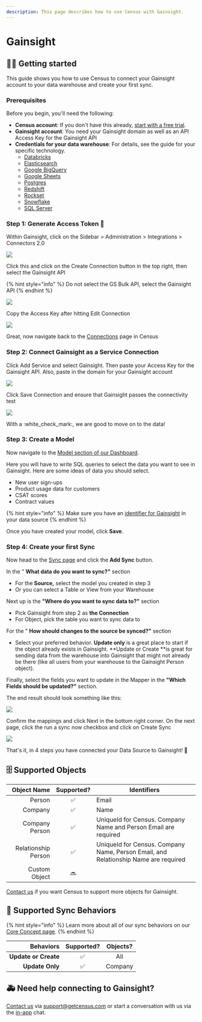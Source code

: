 ```yaml
---
description: This page describes how to use Census with Gainsight.
---
```


# Gainsight

## 🏃‍♀️ Getting started

This guide shows you how to use Census to connect your Gainsight account to your data warehouse and create your first sync.

### Prerequisites

Before you begin, you'll need the following:

* **Census account**: If you don't have this already, [start with a free trial](https://app.getcensus.com).
* **Gainsight account**: You need your Gainsight domain as well as an API Access Key for the Gainsight API
* **Credentials for your data warehouse**: For details, see the guide for your specific technology.
  * [Databricks](https://docs.getcensus.com/sources/databricks)
  * [Elasticsearch](../sources/elasticsearch.md)
  * [Google BigQuery](https://docs.getcensus.com/sources/google-bigquery)
  * [Google Sheets](https://docs.getcensus.com/sources/google-sheets)
  * [Postgres](https://docs.getcensus.com/sources/postgres)
  * [Redshift](https://docs.getcensus.com/sources/redshift)
  * [Rockset](https://docs.getcensus.com/sources/rockset)
  * [Snowflake](https://docs.getcensus.com/sources/snowflake)
  * [SQL Server](../sources/sql-server.md)

### Step 1: Generate Access Token :key:

Within Gainsight, click on the Sidebar > Administration > Integrations > Connectors 2.0

![](<../.gitbook/assets/Screen Shot 2021-11-19 at 8.27.40 PM.png>)

Click this and click on the Create Connection button in the top right, then select the Gainsight API

{% hint style="info" %}
Do not select the GS Bulk API, select the Gainsight API
{% endhint %}

![](<../.gitbook/assets/Screen Shot 2021-11-19 at 8.28.18 PM.png>)

Copy the Access Key after hitting Edit Connection

![](<../.gitbook/assets/Gainsight Credentials.png>)

Great, now navigate back to the [Connections](https://app.getcensus.com/connections) page in Census

### Step 2: Connect Gainsight as a Service Connection

Click Add Service and select Gainsight. Then paste your Access Key for the Gainsight API. Also, paste in the domain for your Gainsight account

![](<../.gitbook/assets/Gainsight Credentials Census.png>)

Click Save Connection and ensure that Gainsight passes the connectivity test

![](<../.gitbook/assets/Successful GS Test.png>)

With a :white\_check\_mark:, we are good to move on to the data!

### Step 3: Create a Model

Now navigate to the [Model section of our Dashboard](https://app.getcensus.com/models).​‌

Here you will have to write SQL queries to select the data you want to see in Gainsight. Here are some ideas of data you should select‌.

* New user sign-ups
* Product usage data for customers
* CSAT scores
* Contract values

{% hint style="info" %}
Make sure you have an [identifier for Gainsight](gainsight.md#supported-objects) in your data source
{% endhint %}

Once you have created your model, click **Save**.‌

### Step 4: Create your first Sync <a href="4-create-your-first-sync" id="4-create-your-first-sync"></a>

Now head to the [Sync page](https://app.getcensus.com/syncs) and click the **Add Sync** button‌.

In the " **What data do you want to sync?"** section‌

* For the **Source,** select the model you created in step 3
* Or you can select a Table or View from your Warehouse

Next up is the **"Where do you want to sync data to?"** section‌

* Pick Gainsight from step 2 as **the Connection**
* For Object, pick the table you want to sync data to

For the " **How should changes to the source be synced?"** section‌

* Select your preferred behavior. **Update only** is a great place to start if the object already exists in Gainsight. **Update or Create **is great for sending data from the warehouse into Gainsight that might not already be there (like all users from your warehouse to the Gainsight Person object).

Finally, select the fields you want to update in the Mapper in the **"Which Fields should be updated?"** section‌.

The end result should look something like this:

![](<../.gitbook/assets/Screen Shot 2021-11-19 at 8.59.30 PM.png>)

Confirm the mappings and click Next in the bottom right corner. On the next page, click the run a sync now checkbox and click on Create Sync

![](<../.gitbook/assets/Screen Shot 2021-11-19 at 9.02.14 PM.png>)

That's it, in 4 steps you have connected your Data Source to Gainsight! :tada:

## 🗄 Supported Objects

|     **Object Name** | **Supported?** | **Identifiers**                                                                     |
| ------------------: | :------------: | ----------------------------------------------------------------------------------- |
|              Person |        ✅       | Email                                                                               |
|             Company |        ✅       | Name                                                                                |
|      Company Person |        ✅       | UniqueId for Census. Company Name and Person Email are required                     |
| Relationship Person |        ✅       | UniqueId for Census. Company Name, Person Email, and Relationship Name are required |
|       Custom Object |       🔜       |                                                                                     |

[Contact us](mailto:support@getcensus.com) if you want Census to support more objects for Gainsight.

## 🔄 Supported Sync Behaviors

{% hint style="info" %}
Learn more about all of our sync behaviors on our [Core Concept page](../basics/core-concept.md#the-different-sync-behaviors).
{% endhint %}

|        **Behaviors** | **Supported?** | **Objects?** |
| -------------------: | :------------: | :----------: |
| **Update or Create** |        ✅       |      All     |
|      **Update Only** |        ✅       |    Company   |

## 🚑 Need help connecting to Gainsight?

[Contact us](mailto:support@getcensus.com) via support@getcensus.com or start a conversation with us via the [in-app](https://app.getcensus.com) chat.

